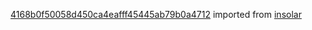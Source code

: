 [4168b0f50058d450ca4eafff45445ab79b0a4712](https://github.com/insolar/insolar/commit/4168b0f50058d450ca4eafff45445ab79b0a4712) imported from [insolar](https://github.com/insolar/insolar)
